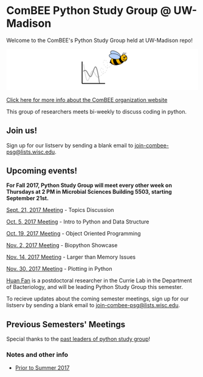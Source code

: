 # ComBEE Python Study Group @ UW-Madison 

Welcome to the ComBEE's Python Study Group held at UW-Madison repo! 

![ComBEE](img/combee.PNG)

[Click here for more info about the ComBEE organization website](https://combee-uw-madison.github.io/studyGroup/)

This group of researchers meets bi-weekly to discuss coding in python.

## Join us!
Sign up for our listserv by sending a blank email to [join-combee-psg@lists.wisc.edu](mailto:join-combee-psg@lists.wisc.edu).

## Upcoming events!
**For Fall 2017, Python Study Group will meet every other week on Thursdays at 2 PM in Microbial Sciences Building 5503, starting September 21st.**

[Sept. 21, 2017 Meeting](Fall2017/20170921_Meeting1.md) - Topics Discussion

[Oct. 5, 2017 Meeting](Fall2017/20171005_Meeting2.md) - Intro to Python and Data Structure

[Oct. 19, 2017 Meeting](Fall2017/20171019_Meeting3.md) - Object Oriented Programming

[Nov. 2, 2017 Meeting](Fall2017/20171102_Meeting4.md) - Biopython Showcase

[Nov. 14, 2017 Meeting](Fall2017/20171114_Meeting5.md) - Larger than Memory Issues

[Nov. 30, 2017 Meeting](Fall2017/20171130_Meeting6.md) - Plotting in Python


[Huan Fan](http://fanhuan.github.io/) is a postdoctoral researcher in the Currie Lab in the Department of Bacteriology, and will be leading Python Study Group this semester. 

To recieve updates about the coming semester meetings, sign up for our listserv by sending a blank email to [join-combee-psg@lists.wisc.edu](mailto:join-combee-psg@lists.wisc.edu). 


## Previous Semesters' Meetings

Special thanks to the [past leaders of python study group](Archive/Past_Leaders.md)!

### Notes and other info
- [Prior to Summer 2017](https://github.com/ComBEE-UW-Madison/PythonStudyGroup/tree/master/Archive#python-study-group-archive)


